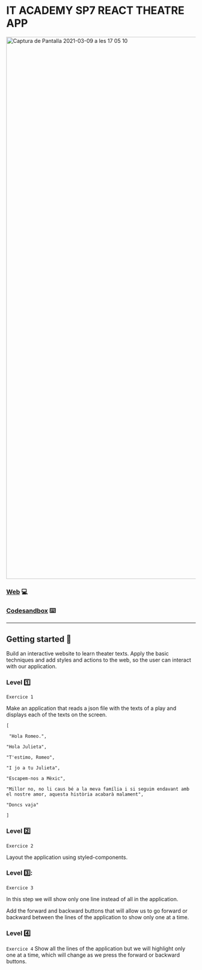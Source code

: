 # IT ACADEMY SP7 REACT THEATRE APP

<img width="1437" alt="Captura de Pantalla 2021-03-09 a les 17 05 10" src="https://user-images.githubusercontent.com/48102806/110500571-a4800f00-80f9-11eb-951d-45c70ded34d8.png">



### [Web]() 💻
### [Codesandbox]() ⌨️
<hr>

## Getting started 🚀
Build an interactive website to learn theater texts. Apply the basic techniques and add styles and  actions to the web, so the user can interact with our application.

### Level :one:
```Exercice 1```

Make an application that reads a json file with the texts of a play and displays each of the texts on the screen.
```
[

 "Hola Romeo.", 

"Hola Julieta", 

"T'estimo, Romeo", 

"I jo a tu Julieta", 

"Escapem-nos a Mèxic", 

"Millor no, no li caus bé a la meva família i si seguim endavant amb el nostre amor, aquesta història acabarà malament", 

"Doncs vaja" 

]
```
### Level :two:
```Exercice 2```

Layout the application using styled-components.

### Level 3️⃣:
```Exercice 3```

In this step we will show only one line instead of all in the application.

Add the forward and backward buttons that will allow us to go forward or backward between the lines of the application to show only one at a time.

### Level :four:
```Exercice 4```
Show all the lines of the application but we will highlight only one at a time, which will change as we press the forward or backward buttons.
